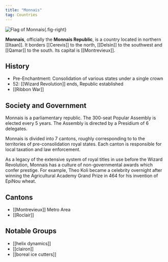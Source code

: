 ```yaml
---
title: "Monnais"
tag: Countries
---
```


![Flag of Monnais](image/monnais.png){.fig-right}


**Monnais**, officially the **Monnais Republic**, is a country located in northern [[Itaan]]. It borders [[Cerevis]] to the north, [[Delsin]] to the southwest and [[Qamar]] to the south. Its capital is [[Montrevieux]].

## History

- Pre-Enchantment: Consolidation of various states under a single crown
- 52: [[Wizard Revolution]] ends, Republic established
- [[Ribbon War]]

## Society and Government

Monnais is a parliamentary republic. The 300-seat Popular Assembly is elected every 5 years. The Assembly is directed by a Presidium of 6 delegates.

Monnais is divided into 7 cantons, roughly corresponding to to the territories of pre-consolidation royal states. Each canton is responsible for local taxation and law enforcement. 

As a legacy of the extensive system of royal titles in use before the Wizard Revolution, Monnais has a culture of non-governmental awards which confer prestige. For example, Theo Koli became a celebrity overnight after winning the Agricultural Academy Grand Prize in 464 for his invention of EpiNou wheat.

## Cantons

- [[Montrevieux]] Metro Area
- [[Roclair]]

## Notable Groups

- [[helix dynamics]]
- [[clairon]]
- [[boreal ice cutters]]
